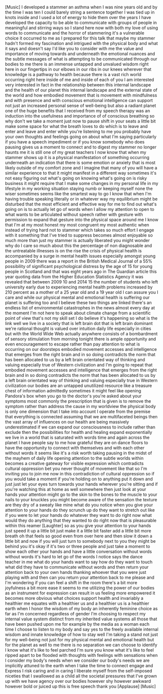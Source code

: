 
[Music]
I developed a stammer an asthma when I
was nine years old and by the time I was
ten I could barely string a sentence
together I was tied up in knots inside
and I used a lot of energy to hide them
over the years I have developed the
capacity to be able to communicate with
groups of people in meaningful and
stirring ways so I stand here now with
both my love of using words to
communicate and the horror of stammering
it&#39;s a vulnerable choice it occurred to
me as I prepared for this talk that
maybe my stammer hadn&#39;t formed my
fascination and intrigued with the
physical body and what it says and
doesn&#39;t say I&#39;d like you to consider
with me
the value and importance of moving
towards and underneath the emotional
nuances and the subtle messages of what
is attempting to be communicated through
our bodies to me there is an immense
untapped and unvalued wisdom right here
in our fingertips in our elbows in our
ribs in our knees wherever that
knowledge is a pathway to health because
there is a vast rich world occurring
right here inside of me and inside of
each of you I am interested very
interested in fact in the relationship
between this internal landscape and the
health of our planet
this internal landscape and the external
state of the world and how embodied
movement that is movement with
mindfulness and with presence and with
conscious emotional intelligence can
support not just an increased personal
sense of well-being but also a radiant
planet one of the huge benefits that I
received from my speech therapy was an
induction into the usefulness and
importance of of conscious breathing so
why don&#39;t we take a moment just now to
pause shift in your seats a little bit
make some space for what the breath
loves to do which is to leave and enter
and leave and enter while you&#39;re
listening to me you probably have your
own thoughts and feelings going on about
what I&#39;m saying particularly if you have
a speech impediment or if you know
somebody who does
pausing gives us a moment to connect and
to digest
my stammer no longer haunts me it is
still one of my great teachers I now
know that when my stammer shows up it is
a physical manifestation of something
occurring underneath an indication that
there is some emotion or anxiety that is
most likely outside of my comfort zone
and I imagine that many of you will have
a similar experience to that it might
manifest in a different way sometimes
it&#39;s not easy figuring out what&#39;s going
on knowing what&#39;s going on is risky
business it might require that I make
some changes in my personal life in my
lifestyle in my working situation
staying numb or keeping myself none the
wiser sometimes seems like the smartest
way to go I know that when I&#39;m having
trouble speaking literally or in
whatever way my equilibrium might be
disturbed
that the most efficient and effective
way for me to find out what&#39;s going on
is to actually let go of words when I
allow my attention to open to what wants
to be articulated without speech rather
with gesture with permission to expand
that gesture into the physical space
around me I know that I&#39;m at my most
honest my most congruent my most
authentic when instead of trying hard
not to stammer
which takes so much effort I engage with
it something that I&#39;ve tried to suppress
becomes almost enjoyable so much more
than just my stammer is actually
liberated you might wonder why do I care
so much about this the percentage of non
diagnosable and the untreatable
illnesses is on the rise the crisis of
physical health is accompanied by a
surge in mental health issues especially
amongst young people in 2009 there was a
report in the British Medical Journal of
a 55% possibility of significant
psychological distress by the age of 15
for young people in Scotland and that
was eight years ago in The Guardian
article this year quoting data from the
Higher Education Statistics Agency it
was revealed that between 2009 10 and
2014 15 the number of students who left
university early due to experiencing
mental health problems increased by 210
percent as a mother of a 25 year old and
a 19 year old I can assure you I care
and while our physical mental and
emotional health is suffering our planet
is suffering too and I believe these two
things are linked there&#39;s an endless
list of environmental catastrophes in
the news almost every day at the moment
I&#39;m not here to speak about climate
change from a scientific point of view
that&#39;s not my skill set I do believe
it&#39;s happening so what is the link well
we live in a society that is left brain
dot that is left brain dominant we&#39;re
rational thought is valued over
intuition daily life especially in
cities but with the World Wide Web
actually anywhere consists of a
bombardment of sensory stimulation from
morning tonight there is ample
opportunity and even encouragement to
escape rather than pay attention to what
is occurring on our doorsteps embodied
movement accesses and intelligence that
emerges from the right brain and in so
doing contradicts the norm that has been
allocated to us by a left brain
orientated way of thinking and valuing
especially true of Western civilization
and I&#39;m going to repeat that embodied
movement accesses and intelligence that
emerges from the right brain and in so
doing contradicts the norm that has been
allocated to us by a left brain
orientated way of thinking and valuing
especially true in Western civilization
our bodies are an untapped
unutilized resource like a treasure
chest of information admittedly
sometimes it might feel like opening
Pandora&#39;s box when you go to the
doctor&#39;s you&#39;re asked about your
symptoms most commonly the prescription
that is given is to remove the symptom
rather than address the cause in my
worldview the physical body is only one
dimension that I take into account I
operate from the premise that everything
is connected assuming that we are
multifaceted beings then the vast array
of influences on our health are being
massively underestimated if we can
expand our consciousness to include
rather than exclude then the
possibilities for health and healing
expand exponentially we live in a world
that is saturated with words time and
again across the planet I have people
say to me how grateful they are on dance
floors to have the opportunity to
connect with themselves and with each
other without words it seems like it&#39;s a
risk worth taking
pausing in the midst of the mayhem of
daily life opening attention to the
subtle worlds within becomes a creative
gateway for visible expression which
contradicts cultural oppression bet you
never thought of movement like that so
I&#39;m inviting you to join me now in this
contradiction of cultural oppression so
if you would take a moment if you&#39;re
holding on to anything put it down and
just just let your eyes turn towards
your hands wherever you&#39;re sitting and
if you&#39;re watching this at home as well
somewhere then just look at your hands
your attention might go to the skin to
the bones
to the muscle to your nails to your
knuckles you might become aware of the
sensation the texture are they dry of a
sweaty like mine
what do you notice when you give your
attention to your hands do they scrunch
up do they want to stretch out like if
you were to let your hands do whatever
they want to do right now what would
they do anything that they wanted to do
right now that is pleasurable within
this reamer
[Laughter]
so as you give your attention to your
hands just speed it up a little bit just
make it a little bit faster add a little
bit more breath oh that feels so good
even from over here and then slow it
down a little bit and now if you will
just turn to somebody next to you they
might be behind you it&#39;s okay if it&#39;s
two or three people and just take a
moment to show each other your hands and
have a little conversation without words
without words it&#39;s hard to let go of the
words I notice says the dance teacher in
me what do your hands want to say how do
they want to touch what did they have to
communicate without words and then
return your attention back to your own
hands
thanking whoever that you were just
playing with and then can you return
your attention back to me please
and I&#39;m wondering if you can feel a
shift in the room there&#39;s a bit more
joyfulness a bit more ease it seems to
me utilizing the power of our bodies as
an instrument for expression can result
in us feeling more empowered it becomes
more obvious what choices support health
and invariably a healthier me
equates with a healthier us and a
healthier us is a healthier earth when I
honor the wisdom of my body an
inherently feminine choice as far as I&#39;m
concerned regardless of gender I&#39;m
choosing to respect my internal value
system distinct from my inherited value
systems all those that have been pushed
upon me for example by the media as a
woman each time I choose to listen to my
body and say yes to the freely available
internal wisdom and innate knowledge of
how to stay well I&#39;m taking a stand not
just for my well-being not just for my
physical mental and emotional health but
for the planet as well to me there is no
separation
we can choose to identify I know what
it&#39;s like to feel parched I&#39;m sure you
know what it&#39;s like to feel ripped apart
to be flooded with thoughts with
feelings with sensations when I consider
my body&#39;s needs when we consider our
body&#39;s needs we are implicitly attuned
to the earth when I take the time to
connect engage and Express I risk
caring
and in caring I liberate myself from the
self-imposed niceties that I swallowed
as a child all the societal pressures
that I&#39;ve grown up with we have agency
over our bodies
however shy however awkward
however bold or juiced up this is free
speech thank you
[Applause]
[Music]
